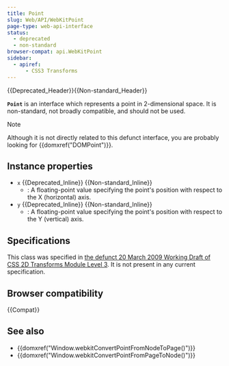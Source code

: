 ```yaml
---
title: Point
slug: Web/API/WebKitPoint
page-type: web-api-interface
status:
  - deprecated
  - non-standard
browser-compat: api.WebKitPoint
sidebar:
  - apiref:
      - CSS3 Transforms
---
```


{{Deprecated_Header}}{{Non-standard_Header}}

**`Point`** is an interface which represents a point in 2-dimensional space. It is non-standard, not broadly compatible, and should not be used.

> [!NOTE]
> Although it is not directly related to this defunct interface, you are probably looking for {{domxref("DOMPoint")}}.

## Instance properties

- `x` {{Deprecated_Inline}} {{Non-standard_Inline}}
  - : A floating-point value specifying the point's position with respect to the X (horizontal) axis.
- `y` {{Deprecated_Inline}} {{Non-standard_Inline}}
  - : A floating-point value specifying the point's position with respect to the Y (vertical) axis.

## Specifications

This class was specified in [the defunct 20 March 2009 Working Draft of CSS 2D Transforms Module Level 3](https://www.w3.org/TR/2009/WD-css3-2d-transforms-20090320/). It is not present in any current specification.

## Browser compatibility

{{Compat}}

## See also

- {{domxref("Window.webkitConvertPointFromNodeToPage()")}}
- {{domxref("Window.webkitConvertPointFromPageToNode()")}}
